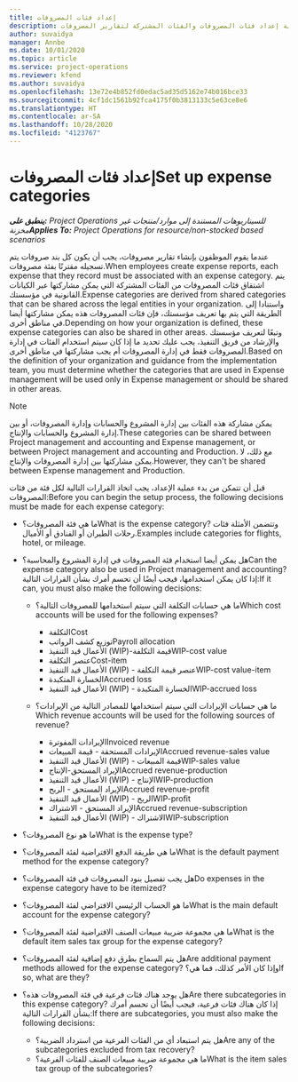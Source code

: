 ```yaml
---
title: إعداد فئات المصروفات
description: يقدم هذا الموضوع معلومات حول كيفية إعداد فئات المصروفات والفئات المشتركة لتقارير المصروفات.
author: suvaidya
manager: Annbe
ms.date: 10/01/2020
ms.topic: article
ms.service: project-operations
ms.reviewer: kfend
ms.author: suvaidya
ms.openlocfilehash: 13e72e4b852fd0edac5ad35d5162e74b016bce33
ms.sourcegitcommit: 4cf1dc1561b92fca4175f0b3813133c5e63ce8e6
ms.translationtype: HT
ms.contentlocale: ar-SA
ms.lasthandoff: 10/28/2020
ms.locfileid: "4123767"
---
```

# <a name="set-up-expense-categories"></a><span data-ttu-id="8f26f-103">إعداد فئات المصروفات</span><span class="sxs-lookup"><span data-stu-id="8f26f-103">Set up expense categories</span></span>

<span data-ttu-id="8f26f-104">_**ينطبق على:** Project Operations للسيناريوهات المستندة إلى موارد/منتجات غير مخزنة‬_</span><span class="sxs-lookup"><span data-stu-id="8f26f-104">_**Applies To:** Project Operations for resource/non-stocked based scenarios_</span></span>

<span data-ttu-id="8f26f-105">عندما يقوم الموظفون بإنشاء تقارير مصروفات، يجب أن يكون كل بند صروفات يتم تسجيله مقترنًا بفئة مصروفات.</span><span class="sxs-lookup"><span data-stu-id="8f26f-105">When employees create expense reports, each expense that they record must be associated with an expense category.</span></span> <span data-ttu-id="8f26f-106">يتم اشتقاق فئات المصروفات من الفئات المشتركة التي يمكن مشاركتها عبر الكيانات القانونية في مؤسستك.</span><span class="sxs-lookup"><span data-stu-id="8f26f-106">Expense categories are derived from shared categories that can be shared across the legal entities in your organization.</span></span> <span data-ttu-id="8f26f-107">واستنادا إلى الطريقة التي يتم بها تعريف مؤسستك، فإن فئات المصروفات هذه يمكن مشاركتها أيضا في مناطق أخرى.</span><span class="sxs-lookup"><span data-stu-id="8f26f-107">Depending on how your organization is defined, these expense categories can also be shared in other areas.</span></span> <span data-ttu-id="8f26f-108">وتبعًا لتعريف مؤسستك والإرشاد من فريق التنفيذ، يجب عليك تحديد ما إذا كان سيتم استخدام الفئات في إدارة المصروفات فقط في إدارة المصروفات أم يجب مشاركتها في مناطق أخرى.</span><span class="sxs-lookup"><span data-stu-id="8f26f-108">Based on the definition of your organization and guidance from the implementation team, you must determine whether the categories that are used in Expense management will be used only in Expense management or should be shared in other areas.</span></span>

> [!NOTE]
> <span data-ttu-id="8f26f-109">يمكن مشاركة هذه الفئات بين إدارة المشروع والحسابات وإدارة المصروفات، أو بين إدارة المشروع والحسابات والإنتاج.</span><span class="sxs-lookup"><span data-stu-id="8f26f-109">These categories can be shared between Project management and accounting and Expense management, or between Project management and accounting and Production.</span></span> <span data-ttu-id="8f26f-110">مع ذلك، لا يمكن مشاركتها بين إدارة المصروفات والإنتاج.</span><span class="sxs-lookup"><span data-stu-id="8f26f-110">However, they can't be shared between Expense management and Production.</span></span>

<span data-ttu-id="8f26f-111">قبل أن تتمكن من بدء عملية الإعداد، يجب اتخاذ القرارات التالية لكل فئة من فئات المصروفات:</span><span class="sxs-lookup"><span data-stu-id="8f26f-111">Before you can begin the setup process, the following decisions must be made for each expense category:</span></span>

- <span data-ttu-id="8f26f-112">ما هي فئة المصروفات؟</span><span class="sxs-lookup"><span data-stu-id="8f26f-112">What is the expense category?</span></span> <span data-ttu-id="8f26f-113">وتتضمن الأمثلة فئات رحلات الطيران أو الفنادق أو الأميال.</span><span class="sxs-lookup"><span data-stu-id="8f26f-113">Examples include categories for flights, hotel, or mileage.</span></span>
- <span data-ttu-id="8f26f-114">هل يمكن أيضا استخدام فئة المصروفات في إدارة المشروع والمحاسبة؟</span><span class="sxs-lookup"><span data-stu-id="8f26f-114">Can the expense category also be used in Project management and accounting?</span></span> <span data-ttu-id="8f26f-115">إذا كان يمكن استخدامها، فيجب أيضًا أن تحسم أمرك بشأن القرارات التالية:</span><span class="sxs-lookup"><span data-stu-id="8f26f-115">If it can, you must also make the following decisions:</span></span>

    - <span data-ttu-id="8f26f-116">ما هي حسابات التكلفة التي سيتم استخدامها للمصروفات التالية؟</span><span class="sxs-lookup"><span data-stu-id="8f26f-116">Which cost accounts will be used for the following expenses?</span></span>

        - <span data-ttu-id="8f26f-117">التكلفة</span><span class="sxs-lookup"><span data-stu-id="8f26f-117">Cost</span></span>
        - <span data-ttu-id="8f26f-118">توزيع كشف الرواتب</span><span class="sxs-lookup"><span data-stu-id="8f26f-118">Payroll allocation</span></span>
        - <span data-ttu-id="8f26f-119">الأعمال قيد التنفيذ (WIP)-قيمة التكلفة</span><span class="sxs-lookup"><span data-stu-id="8f26f-119">WIP-cost value</span></span>
        - <span data-ttu-id="8f26f-120">عنصر التكلفة</span><span class="sxs-lookup"><span data-stu-id="8f26f-120">Cost-item</span></span>
        - <span data-ttu-id="8f26f-121">الأعمال قيد التنفيذ (WIP) - عنصر قيمة التكلفة</span><span class="sxs-lookup"><span data-stu-id="8f26f-121">WIP-cost value-item</span></span>
        - <span data-ttu-id="8f26f-122">الخسارة المتكبدة</span><span class="sxs-lookup"><span data-stu-id="8f26f-122">Accrued loss</span></span>
        - <span data-ttu-id="8f26f-123">الأعمال قيد التنفيذ (WIP) - الخسارة المتكبدة</span><span class="sxs-lookup"><span data-stu-id="8f26f-123">WIP-accrued loss</span></span>

    - <span data-ttu-id="8f26f-124">ما هي حسابات الإيرادات التي سيتم استخدامها للمصادر التالية من الإيرادات؟</span><span class="sxs-lookup"><span data-stu-id="8f26f-124">Which revenue accounts will be used for the following sources of revenue?</span></span>

        - <span data-ttu-id="8f26f-125">الإيرادات المفوترة</span><span class="sxs-lookup"><span data-stu-id="8f26f-125">Invoiced revenue</span></span>
        - <span data-ttu-id="8f26f-126">الإيرادات المستحقة - قيمة المبيعات</span><span class="sxs-lookup"><span data-stu-id="8f26f-126">Accrued revenue-sales value</span></span>
        - <span data-ttu-id="8f26f-127">الأعمال قيد التنفيذ (WIP) - قيمة المبيعات</span><span class="sxs-lookup"><span data-stu-id="8f26f-127">WIP-sales value</span></span>
        - <span data-ttu-id="8f26f-128">الإيراد المستحق-الإنتاج</span><span class="sxs-lookup"><span data-stu-id="8f26f-128">Accrued revenue-production</span></span>
        - <span data-ttu-id="8f26f-129">الأعمال قيد التنفيذ (WIP) - الإنتاج</span><span class="sxs-lookup"><span data-stu-id="8f26f-129">WIP-production</span></span>
        - <span data-ttu-id="8f26f-130">الإيراد المستحق - الربح</span><span class="sxs-lookup"><span data-stu-id="8f26f-130">Accrued revenue-profit</span></span>
        - <span data-ttu-id="8f26f-131">الأعمال قيد التنفيذ (WIP) - الربح</span><span class="sxs-lookup"><span data-stu-id="8f26f-131">WIP-profit</span></span>
        - <span data-ttu-id="8f26f-132">الإيراد المستحق - الاشتراك</span><span class="sxs-lookup"><span data-stu-id="8f26f-132">Accrued revenue-subscription</span></span>
        - <span data-ttu-id="8f26f-133">الأعمال قيد التنفيذ (WIP) - الاشتراك</span><span class="sxs-lookup"><span data-stu-id="8f26f-133">WIP-subscription</span></span>

- <span data-ttu-id="8f26f-134">ما هو نوع المصروفات؟</span><span class="sxs-lookup"><span data-stu-id="8f26f-134">What is the expense type?</span></span>
- <span data-ttu-id="8f26f-135">ما هي طريقة الدفع الافتراضية لفئة المصروفات؟</span><span class="sxs-lookup"><span data-stu-id="8f26f-135">What is the default payment method for the expense category?</span></span>
- <span data-ttu-id="8f26f-136">هل يجب تفصيل بنود المصروفات في فئة المصروفات؟</span><span class="sxs-lookup"><span data-stu-id="8f26f-136">Do expenses in the expense category have to be itemized?</span></span>
- <span data-ttu-id="8f26f-137">ما هو الحساب الرئيسي الافتراضي لفئة المصروفات؟</span><span class="sxs-lookup"><span data-stu-id="8f26f-137">What is the main default account for the expense category?</span></span>
- <span data-ttu-id="8f26f-138">ما هي مجموعة ضريبة مبيعات الصنف الافتراضية لفئة المصروفات؟</span><span class="sxs-lookup"><span data-stu-id="8f26f-138">What is the default item sales tax group for the expense category?</span></span>
- <span data-ttu-id="8f26f-139">هل يتم السماح بطرق دفع إضافية لفئة المصروفات؟</span><span class="sxs-lookup"><span data-stu-id="8f26f-139">Are additional payment methods allowed for the expense category?</span></span> <span data-ttu-id="8f26f-140">وإذا كان الأمر كذلك، فما هي؟</span><span class="sxs-lookup"><span data-stu-id="8f26f-140">If so, what are they?</span></span>
- <span data-ttu-id="8f26f-141">هل يوجد هناك فئات فرعية في فئة المصروفات هذه؟</span><span class="sxs-lookup"><span data-stu-id="8f26f-141">Are there subcategories in this expense category?</span></span> <span data-ttu-id="8f26f-142">إذا كان هناك فئات فرعية، فيجب أيضًا أن تحسم أمرك بشأن القرارات التالية:</span><span class="sxs-lookup"><span data-stu-id="8f26f-142">If there are subcategories, you must also make the following decisions:</span></span>

    - <span data-ttu-id="8f26f-143">هل يتم استبعاد أي من الفئات الفرعية من استرداد الضريبة؟</span><span class="sxs-lookup"><span data-stu-id="8f26f-143">Are any of the subcategories excluded from tax recovery?</span></span>
    - <span data-ttu-id="8f26f-144">ما هي مجموعة ضريبة مبيعات الصنف للفئات الفرعية؟</span><span class="sxs-lookup"><span data-stu-id="8f26f-144">What is the item sales tax group of the subcategories?</span></span>
